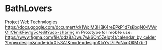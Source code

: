 # BathLovers #
Project Web Technologies
https://docs.google.com/document/d/1WpiM3HBK4reEPkP1d7sKbqN04VWrOIICbnikFev1g5c/edit?usp=sharing \n
Prototype for mobile use:
https://www.figma.com/file/odz8aDwu7wk6On5ZeIgt4t/calendar_by_colder?type=design&node-id=0%3A1&mode=design&t=Yvt7ilPoNxqO0M7b-1
